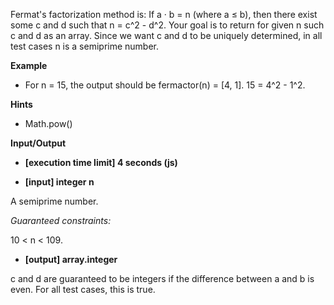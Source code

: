 Fermat's factorization method is:
If a · b = n  (where a ≤ b), then there exist some c and d such that n = c^2 - d^2.
Your goal is to return for given n such c and d as an array.
Since we want c and d to be uniquely determined, in all test cases n is a semiprime number.

**Example**

- For n = 15, the output should be
fermactor(n) = [4, 1].
15 = 4^2 - 1^2.

**Hints**
-   Math.pow()

**Input/Output**

- **[execution time limit] 4 seconds (js)**

- **[input] integer n**

A semiprime number.

*Guaranteed constraints:*

10 < n < 109.

- **[output] array.integer**

c and d are guaranteed to be integers if the difference between a and b is even. For all test cases, this is true.
